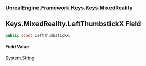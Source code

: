 ### [UnrealEngine.Framework](./UnrealEngine-Framework.md 'UnrealEngine.Framework').[Keys](./Keys.md 'UnrealEngine.Framework.Keys').[Keys.MixedReality](./Keys-MixedReality.md 'UnrealEngine.Framework.Keys.MixedReality')
## Keys.MixedReality.LeftThumbstickX Field
  
```csharp
public const LeftThumbstickX;
```
#### Field Value
[System.String](https://docs.microsoft.com/en-us/dotnet/api/System.String 'System.String')  
